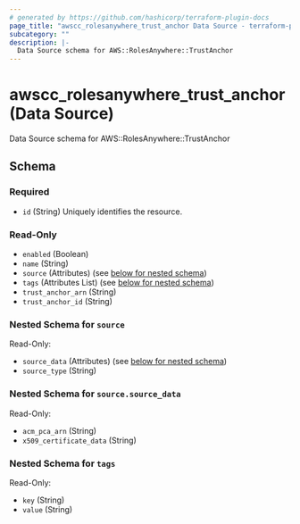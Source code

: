 ```yaml
---
# generated by https://github.com/hashicorp/terraform-plugin-docs
page_title: "awscc_rolesanywhere_trust_anchor Data Source - terraform-provider-awscc"
subcategory: ""
description: |-
  Data Source schema for AWS::RolesAnywhere::TrustAnchor
---
```


# awscc_rolesanywhere_trust_anchor (Data Source)

Data Source schema for AWS::RolesAnywhere::TrustAnchor



<!-- schema generated by tfplugindocs -->
## Schema

### Required

- `id` (String) Uniquely identifies the resource.

### Read-Only

- `enabled` (Boolean)
- `name` (String)
- `source` (Attributes) (see [below for nested schema](#nestedatt--source))
- `tags` (Attributes List) (see [below for nested schema](#nestedatt--tags))
- `trust_anchor_arn` (String)
- `trust_anchor_id` (String)

<a id="nestedatt--source"></a>
### Nested Schema for `source`

Read-Only:

- `source_data` (Attributes) (see [below for nested schema](#nestedatt--source--source_data))
- `source_type` (String)

<a id="nestedatt--source--source_data"></a>
### Nested Schema for `source.source_data`

Read-Only:

- `acm_pca_arn` (String)
- `x509_certificate_data` (String)



<a id="nestedatt--tags"></a>
### Nested Schema for `tags`

Read-Only:

- `key` (String)
- `value` (String)


